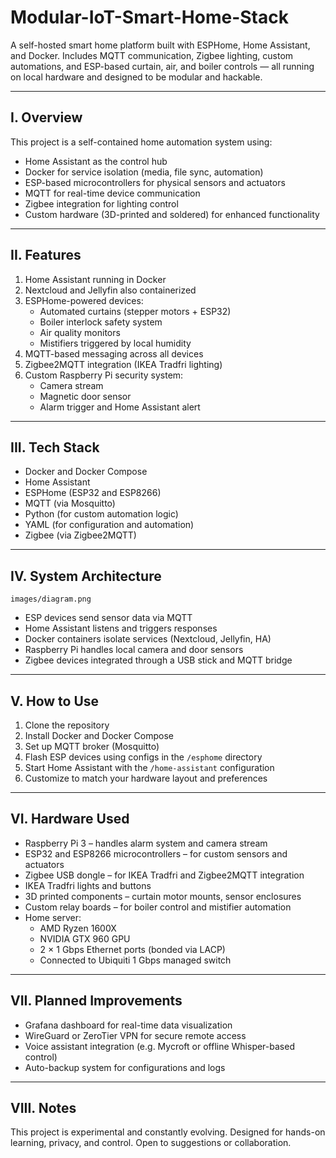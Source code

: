 # Modular-IoT-Smart-Home-Stack
A self-hosted smart home platform built with ESPHome, Home Assistant, and Docker. Includes MQTT communication, Zigbee lighting, custom automations, and ESP-based curtain, air, and boiler controls — all running on local hardware and designed to be modular and hackable.

---

## I. Overview

This project is a self-contained home automation system using:

- Home Assistant as the control hub
- Docker for service isolation (media, file sync, automation)
- ESP-based microcontrollers for physical sensors and actuators
- MQTT for real-time device communication
- Zigbee integration for lighting control
- Custom hardware (3D-printed and soldered) for enhanced functionality

---

## II. Features

1. Home Assistant running in Docker
2. Nextcloud and Jellyfin also containerized
3. ESPHome-powered devices:
   - Automated curtains (stepper motors + ESP32)
   - Boiler interlock safety system
   - Air quality monitors
   - Mistifiers triggered by local humidity
4. MQTT-based messaging across all devices
5. Zigbee2MQTT integration (IKEA Tradfri lighting)
6. Custom Raspberry Pi security system:
   - Camera stream
   - Magnetic door sensor
   - Alarm trigger and Home Assistant alert

---

## III. Tech Stack

- Docker and Docker Compose
- Home Assistant
- ESPHome (ESP32 and ESP8266)
- MQTT (via Mosquitto)
- Python (for custom automation logic)
- YAML (for configuration and automation)
- Zigbee (via Zigbee2MQTT)

---

## IV. System Architecture

`images/diagram.png`

- ESP devices send sensor data via MQTT
- Home Assistant listens and triggers responses
- Docker containers isolate services (Nextcloud, Jellyfin, HA)
- Raspberry Pi handles local camera and door sensors
- Zigbee devices integrated through a USB stick and MQTT bridge

---

## V. How to Use

1. Clone the repository
2. Install Docker and Docker Compose
3. Set up MQTT broker (Mosquitto)
4. Flash ESP devices using configs in the `/esphome` directory
5. Start Home Assistant with the `/home-assistant` configuration
6. Customize to match your hardware layout and preferences

---

## VI. Hardware Used

- Raspberry Pi 3 – handles alarm system and camera stream
- ESP32 and ESP8266 microcontrollers – for custom sensors and actuators
- Zigbee USB dongle – for IKEA Tradfri and Zigbee2MQTT integration
- IKEA Tradfri lights and buttons
- 3D printed components – curtain motor mounts, sensor enclosures
- Custom relay boards – for boiler control and mistifier automation
- Home server:
  - AMD Ryzen 1600X
  - NVIDIA GTX 960 GPU
  - 2 × 1 Gbps Ethernet ports (bonded via LACP)
  - Connected to Ubiquiti 1 Gbps managed switch

---

## VII. Planned Improvements

- Grafana dashboard for real-time data visualization
- WireGuard or ZeroTier VPN for secure remote access
- Voice assistant integration (e.g. Mycroft or offline Whisper-based control)
- Auto-backup system for configurations and logs

---

## VIII. Notes

This project is experimental and constantly evolving. Designed for hands-on learning, privacy, and control. Open to suggestions or collaboration.
